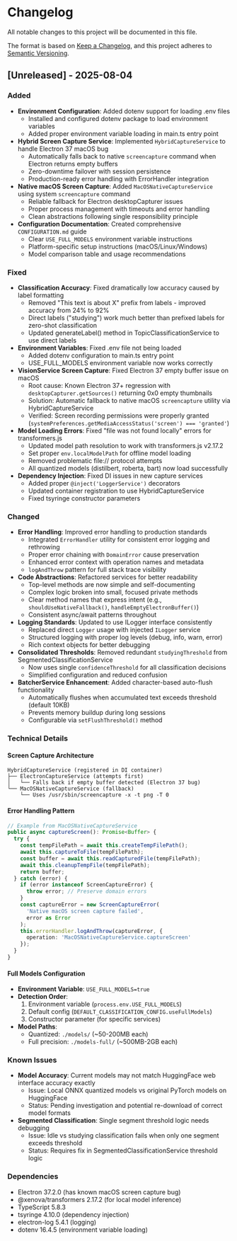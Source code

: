 # Changelog

All notable changes to this project will be documented in this file.

The format is based on [Keep a Changelog](https://keepachangelog.com/en/1.0.0/),
and this project adheres to [Semantic Versioning](https://semver.org/spec/v2.0.0.html).

## [Unreleased] - 2025-08-04

### Added
- **Environment Configuration**: Added dotenv support for loading .env files
  - Installed and configured dotenv package to load environment variables
  - Added proper environment variable loading in main.ts entry point
- **Hybrid Screen Capture Service**: Implemented `HybridCaptureService` to handle Electron 37 macOS bug
  - Automatically falls back to native `screencapture` command when Electron returns empty buffers
  - Zero-downtime failover with session persistence
  - Production-ready error handling with ErrorHandler integration
- **Native macOS Screen Capture**: Added `MacOSNativeCaptureService` using system `screencapture` command
  - Reliable fallback for Electron desktopCapturer issues
  - Proper process management with timeouts and error handling
  - Clean abstractions following single responsibility principle
- **Configuration Documentation**: Created comprehensive `CONFIGURATION.md` guide
  - Clear `USE_FULL_MODELS` environment variable instructions
  - Platform-specific setup instructions (macOS/Linux/Windows)
  - Model comparison table and usage recommendations

### Fixed
- **Classification Accuracy**: Fixed dramatically low accuracy caused by label formatting
  - Removed "This text is about X" prefix from labels - improved accuracy from 24% to 92%
  - Direct labels ("studying") work much better than prefixed labels for zero-shot classification
  - Updated generateLabel() method in TopicClassificationService to use direct labels
- **Environment Variables**: Fixed .env file not being loaded
  - Added dotenv configuration to main.ts entry point
  - USE_FULL_MODELS environment variable now works correctly
- **VisionService Screen Capture**: Fixed Electron 37 empty buffer issue on macOS
  - Root cause: Known Electron 37+ regression with `desktopCapturer.getSources()` returning 0x0 empty thumbnails
  - Solution: Automatic fallback to native macOS `screencapture` utility via HybridCaptureService
  - Verified: Screen recording permissions were properly granted (`systemPreferences.getMediaAccessStatus('screen') === 'granted'`)
- **Model Loading Errors**: Fixed "file was not found locally" errors for transformers.js
  - Updated model path resolution to work with transformers.js v2.17.2
  - Set proper `env.localModelPath` for offline model loading
  - Removed problematic file:// protocol attempts
  - All quantized models (distilbert, roberta, bart) now load successfully
- **Dependency Injection**: Fixed DI issues in new capture services
  - Added proper `@inject('LoggerService')` decorators
  - Updated container registration to use HybridCaptureService
  - Fixed tsyringe constructor parameters

### Changed
- **Error Handling**: Improved error handling to production standards
  - Integrated `ErrorHandler` utility for consistent error logging and rethrowing
  - Proper error chaining with `DomainError` cause preservation
  - Enhanced error context with operation names and metadata
  - `logAndThrow` pattern for full stack trace visibility
- **Code Abstractions**: Refactored services for better readability
  - Top-level methods are now simple and self-documenting
  - Complex logic broken into small, focused private methods
  - Clear method names that express intent (e.g., `shouldUseNativeFallback()`, `handleEmptyElectronBuffer()`)
  - Consistent async/await patterns throughout
- **Logging Standards**: Updated to use ILogger interface consistently
  - Replaced direct `Logger` usage with injected `ILogger` service
  - Structured logging with proper log levels (debug, info, warn, error)
  - Rich context objects for better debugging
- **Consolidated Thresholds**: Removed redundant `studyingThreshold` from SegmentedClassificationService
  - Now uses single `confidenceThreshold` for all classification decisions
  - Simplified configuration and reduced confusion
- **BatcherService Enhancement**: Added character-based auto-flush functionality
  - Automatically flushes when accumulated text exceeds threshold (default 10KB)
  - Prevents memory buildup during long sessions
  - Configurable via `setFlushThreshold()` method

### Technical Details

#### Screen Capture Architecture
```
HybridCaptureService (registered in DI container)
├── ElectronCaptureService (attempts first)
│   └── Falls back if empty buffer detected (Electron 37 bug)
└── MacOSNativeCaptureService (fallback)
    └── Uses /usr/sbin/screencapture -x -t png -T 0
```

#### Error Handling Pattern
```typescript
// Example from MacOSNativeCaptureService
public async captureScreen(): Promise<Buffer> {
  try {
    const tempFilePath = await this.createTempFilePath();
    await this.captureToFile(tempFilePath);
    const buffer = await this.readCapturedFile(tempFilePath);
    await this.cleanupTempFile(tempFilePath);
    return buffer;
  } catch (error) {
    if (error instanceof ScreenCaptureError) {
      throw error; // Preserve domain errors
    }
    const captureError = new ScreenCaptureError(
      'Native macOS screen capture failed', 
      error as Error
    );
    this.errorHandler.logAndThrow(captureError, {
      operation: 'MacOSNativeCaptureService.captureScreen'
    });
  }
}
```

#### Full Models Configuration
- **Environment Variable**: `USE_FULL_MODELS=true`
- **Detection Order**: 
  1. Environment variable (`process.env.USE_FULL_MODELS`)
  2. Default config (`DEFAULT_CLASSIFICATION_CONFIG.useFullModels`)
  3. Constructor parameter (for specific services)
- **Model Paths**:
  - Quantized: `./models/` (~50-200MB each)
  - Full precision: `./models-full/` (~500MB-2GB each)

### Known Issues
- **Model Accuracy**: Current models may not match HuggingFace web interface accuracy exactly
  - Issue: Local ONNX quantized models vs original PyTorch models on HuggingFace
  - Status: Pending investigation and potential re-download of correct model formats
- **Segmented Classification**: Single segment threshold logic needs debugging
  - Issue: Idle vs studying classification fails when only one segment exceeds threshold
  - Status: Requires fix in SegmentedClassificationService threshold logic

### Dependencies
- Electron 37.2.0 (has known macOS screen capture bug)
- @xenova/transformers 2.17.2 (for local model inference)
- TypeScript 5.8.3
- tsyringe 4.10.0 (dependency injection)
- electron-log 5.4.1 (logging)
- dotenv 16.4.5 (environment variable loading)